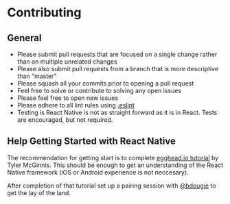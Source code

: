 # Contributing

## General
- Please submit pull requests that are focused on a single change rather than on multiple unrelated changes 
- Please also submit pull requests from a branch that is more descriptive than "master"
- Please squash all your commits prior to opening a pull request
- Feel free to solve or contribute to solving any open issues
- Please feel free to open new issues
- Please adhere to all lint rules using [.eslint](https://github.com/Bloc/BlocMessenger/blob/master/.eslintrc)
- Testing is React Native is not as straight forward as it is in React. Tests are encouraged, but not required.

## Help Getting Started with React Native

The recommendation for getting start is to complete [egghead.io tutorial](https://egghead.io/series/react-native-fundamentals) by Tyler McGinnis. This should be enough to get an understanding of the React Native framework (iOS or Android experience is not neccesary).

After completion of that tutorial set up a pairing session with [@bdougie](https://github.com/bdougie) to get the lay of the land.
